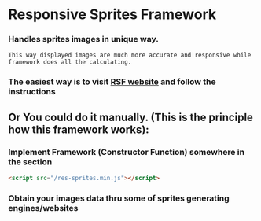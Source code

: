 # Responsive Sprites Framework


### Handles sprites images in unique way.
    This way displayed images are much more accurate and responsive while framework does all the calculating.

### The easiest way is to visit [RSF website](http://responsive-sprites.com) and follow the instructions

## Or You could do it manually. (This is the principle how this framework works):

### Implement Framework (Constructor Function) somewhere in the <head> section
```html
<script src="/res-sprites.min.js"></script>
```

### Obtain your images data thru some of sprites generating engines/websites
